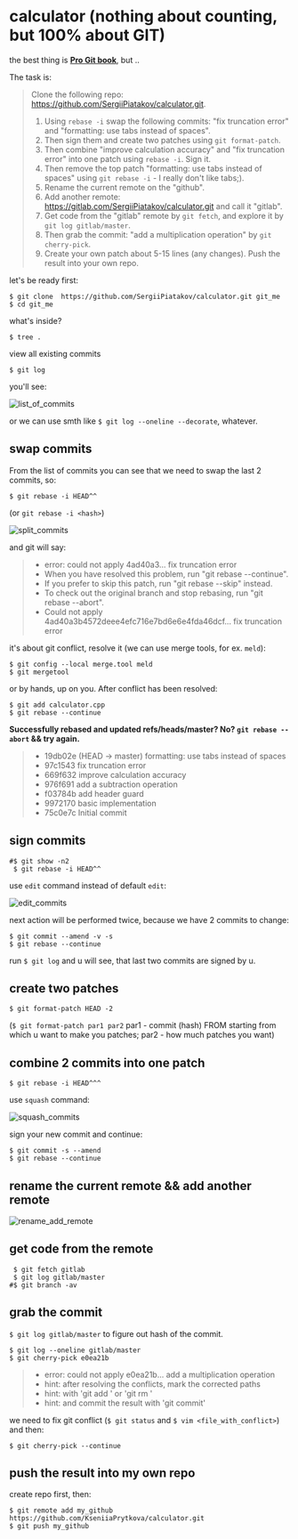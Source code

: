 # calculator (nothing about counting, but 100% about GIT)
the best thing is [**Pro Git book**](https://git-scm.com/book/en/v2), but ..

The task is:

> Clone the following repo: https://github.com/SergiiPiatakov/calculator.git.
> 1. Using `rebase -i` swap the following commits: "fix truncation error" and "formatting: use tabs instead of spaces".
> 2. Then sign them and create two patches using `git format-patch`.
> 3. Then combine "improve calculation accuracy" and "fix truncation error" into one patch using `rebase -i`. Sign it.
> 4. Then remove the top patch "formatting: use tabs instead of spaces" using `git rebase -i` - I really don't like tabs;).
> 5. Rename the current remote on the "github".
> 6. Add another remote: https://gitlab.com/SergiiPiatakov/calculator.git and call it "gitlab".
> 7. Get code from the "gitlab" remote by `git fetch`, and explore it by `git log gitlab/master`.
> 8. Then grab the commit: "add a multiplication operation" by `git cherry-pick`.
> 9. Create your own patch about 5-15 lines (any changes).
> Push the result into your own repo.

let's be ready first:
```
$ git clone  https://github.com/SergiiPiatakov/calculator.git git_me
$ cd git_me
```
what's inside?
```
$ tree .
```
view all existing commits
```
$ git log
```
you'll see:

![list_of_commits](imgs/list_of_commits.png)

or we can use smth like `$ git log --oneline --decorate`, whatever.

## swap commits
From the list of commits you can see that we need to swap the last 2 commits, so:
```
$ git rebase -i HEAD^^
```
(or `git rebase -i <hash>`)

![split_commits](imgs/split_commits.png)

and git will say:

  > * error: could not apply 4ad40a3... fix truncation error
  > * When you have resolved this problem, run "git rebase --continue".
  > * If you prefer to skip this patch, run "git rebase --skip" instead.
  > * To check out the original branch and stop rebasing, run "git rebase --abort".
  > * Could not apply 4ad40a3b4572deee4efc716e7bd6e6e4fda46dcf... fix truncation error

it's about git conflict, resolve it (we can use merge tools, for ex. `meld`):
```
$ git config --local merge.tool meld
$ git mergetool
```
or by hands, up on you. After conflict has been resolved:
```
$ git add calculator.cpp
$ git rebase --continue
```
**Successfully rebased and updated refs/heads/master? No? `git rebase --abort` && try again.**

> * 19db02e (HEAD -> master) formatting: use tabs instead of spaces
> * 97c1543 fix truncation error
> * 669f632 improve calculation accuracy
> * 976f691 add a subtraction operation
> * f03784b add header guard
> * 9972170 basic implementation
> * 75c0e7c Initial commit

## sign commits
```
#$ git show -n2
 $ git rebase -i HEAD^^ 
```
use `edit` command instead of default `edit`:

![edit_commits](imgs/edit_commits.png)

next action will be performed twice, because we have 2 commits to change:
```
$ git commit --amend -v -s
$ git rebase --continue
```
run `$ git log` and u will see, that last two commits are signed by u.

## create two patches
```
$ git format-patch HEAD -2
```
(`$ git format-patch par1 par2` par1 - commit (hash) FROM starting from which u want to make you patches; par2 - how much patches you want)

## combine 2 commits into one patch
```
$ git rebase -i HEAD^^^
```
use `squash` command:

![squash_commits](imgs/squash_commits.png)

sign your new commit and continue:
```
$ git commit -s --amend
$ git rebase --continue
```
## rename the current remote && add another remote
![rename_add_remote](imgs/rename_add_remote.png)

## get code from the remote

```
 $ git fetch gitlab
 $ git log gitlab/master
#$ git branch -av
```
## grab the commit
`$ git log gitlab/master` to figure out hash of the commit.
```
$ git log --oneline gitlab/master
$ git cherry-pick e0ea21b
```
> * error: could not apply e0ea21b... add a multiplication operation
> * hint: after resolving the conflicts, mark the corrected paths
> * hint: with 'git add <paths>' or 'git rm <paths>' 
> * hint: and commit the result with 'git commit'
  
we need to fix git conflict (`$ git status` and `$ vim <file_with_conflict>`) and then:
```
$ git cherry-pick --continue
```
## push the result into my own repo
create repo first, then:
```
$ git remote add my_github https://github.com/KseniiaPrytkova/calculator.git
$ git push my_github
```
